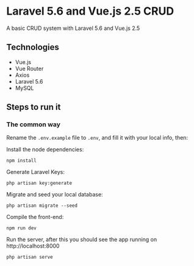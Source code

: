 # Laravel 5.6 and Vue.js 2.5 CRUD
A basic CRUD system with Laravel 5.6 and Vue.js 2.5

## Technologies
* Vue.js
* Vue Router
* Axios
* Laravel 5.6
* MySQL

## Steps to run it

### The common way

Rename the `.env.example` file to `.env`, and fill it with your local info, then:

Install the node dependencies:

`
npm install
`

Generate Laravel Keys:

`
php artisan key:generate
`

Migrate and seed your local database:

`
php artisan migrate --seed
`

Compile the front-end:

`
npm run dev
`

Run the server, after this you should see the app running on http://localhost:8000

`
php artisan serve
`
